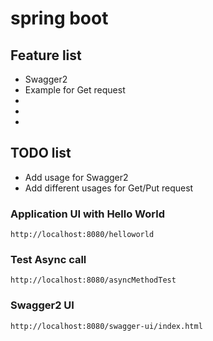 # spring boot

## Feature list
- Swagger2
- Example for Get request
- 
- 
- 

## TODO list
- Add usage for Swagger2
- Add different usages for Get/Put request

### Application UI with Hello World
```
http://localhost:8080/helloworld
```


### Test Async call
```
http://localhost:8080/asyncMethodTest
```

### Swagger2 UI
```
http://localhost:8080/swagger-ui/index.html
```